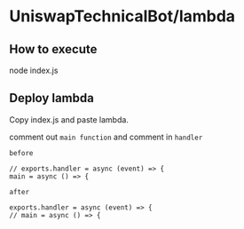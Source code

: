 # UniswapTechnicalBot/lambda

## How to execute

node index.js

## Deploy lambda

Copy index.js and paste lambda.

comment out `main function` and comment in `handler`

```
before

// exports.handler = async (event) => {
main = async () => {

after

exports.handler = async (event) => {
// main = async () => {
```
